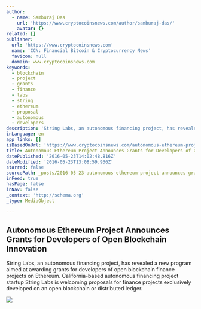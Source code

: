 ```yaml
---
author:
  - name: Samburaj Das
    url: 'https://www.cryptocoinsnews.com/author/samburaj-das/'
    avatar: {}
related: []
publisher:
  url: 'https://www.cryptocoinsnews.com'
  name: 'CCN: Financial Bitcoin & Cryptocurrency News'
  favicon: null
  domain: www.cryptocoinsnews.com
keywords:
  - blockchain
  - project
  - grants
  - finance
  - labs
  - string
  - ethereum
  - proposal
  - autonomous
  - developers
description: 'String Labs, an autonomous financing project, has revealed a new program aimed at awarding grants for developers of open blockchain finance projects on Ethereum. California-based autonomous financing project startup String Labs is welcoming proposals for finance projects exclusively developed on an open blockchain or distributed ledger.'
inLanguage: en
app_links: []
isBasedOnUrl: 'https://www.cryptocoinsnews.com/autonomous-ethereum-project-grants-blockchain-developers/'
title: Autonomous Ethereum Project Announces Grants for Developers of Open Blockchain Innovation
datePublished: '2016-05-23T14:02:48.816Z'
dateModified: '2016-05-23T13:08:59.936Z'
starred: false
sourcePath: _posts/2016-05-23-autonomous-ethereum-project-announces-grants-for-developers.md
inFeed: true
hasPage: false
inNav: false
_context: 'http://schema.org'
_type: MediaObject

---
```

<article style=""><h1>Autonomous Ethereum Project Announces Grants for Developers of Open Blockchain Innovation</h1><p>String Labs, an autonomous financing project, has revealed a new program aimed at awarding grants for developers of open blockchain finance projects on Ethereum. California-based autonomous financing project startup String Labs is welcoming proposals for finance projects exclusively developed on an open blockchain or distributed ledger.</p><img src="https://www.cryptocoinsnews.com/wp-content/uploads/2016/04/Seed-funding.jpg" /></article>